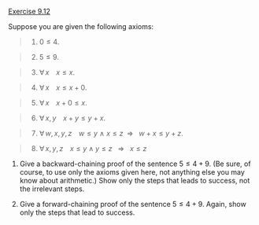 [Exercise 9.12](9-12/)

Suppose you are given the following axioms:

> 1. $0 \leq 4$.

> 2. $5 \leq 9$.

> 3. ${\forall\,x\;\;} \; \; x \leq x$.

> 4. ${\forall\,x\;\;} \; \; x \leq x+0$.

> 5. ${\forall\,x\;\;} \; \; x+0 \leq x$.

> 6. ${\forall\,x,y\;\;} \; \; x+y \leq y+x$.

> 7. ${\forall\,w,x,y,z\;\;} \; \; w \leq y$ $\wedge$ $x \leq z {\:\;{\Rightarrow}\:\;}$ $w+x \leq y+z$.

> 8. ${\forall\,x,y,z\;\;} \; \; x \leq y \wedge y \leq z \: {\:\;{\Rightarrow}\:\;}\: x \leq z$

1.  Give a backward-chaining proof of the sentence $5 \leq 4+9$. (Be
    sure, of course, to use only the axioms given here, not anything
    else you may know about arithmetic.) Show only the steps that leads
    to success, not the irrelevant steps.

2.  Give a forward-chaining proof of the sentence $5 \leq 4+9$. Again,
    show only the steps that lead to success.

